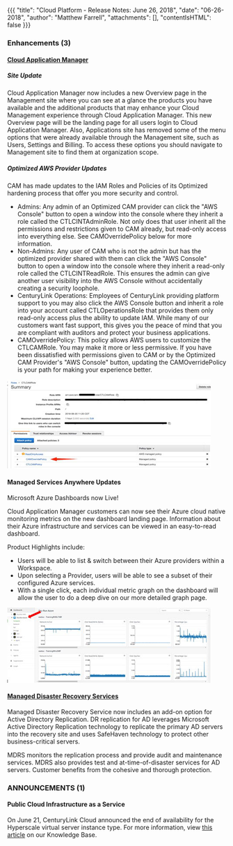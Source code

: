 {{{
"title": "Cloud Platform - Release Notes: June 26, 2018",
"date": "06-26-2018",
"author": "Matthew Farrell",
"attachments": [],
"contentIsHTML": false
}}}

### Enhancements (3)

#### [Cloud Application Manager](//www.ctl.io/cloud-application-manager/)

##### Site Update

Cloud Application Manager now includes a new Overview page in the Management site where you can see at a glance the products you have available and the additional products that may enhance your Cloud Management experience through Cloud Application Manager. This new Overview page will be the landing page for all users login to Cloud Application Manager. Also, Applications site has removed some of the menu options that were already available through the Management site, such as Users, Settings and Billing. To access these options you should navigate to Management site to find them at organization scope.

##### Optimized AWS Provider Updates

CAM has made updates to the IAM Roles and Policies of its Optimized hardening process that offer you more security and control.

* Admins: Any admin of an Optimized CAM provider can click the "AWS Console" button to open a window into the console where they inherit a role called the CTLCINTAdminRole. Not only does that user inherit all the permissions and restrictions given to CAM already, but read-only access into everything else. See CAMOverridePolicy below for more information.
* Non-Admins: Any user of CAM who is not the admin but has the optimized provider shared with them can click the "AWS Console" button to open a window into the console where they inherit a read-only role called the CTLCINTReadRole. This ensures the admin can give another user visibility into the AWS Console without accidentally creating a security loophole.
* CenturyLink Operations: Employees of CenturyLink providing platform support to you may also click the AWS Console button and inherit a role into your account called CTLOperationsRole that provides them only read-only access plus the ability to update IAM. While many of our customers want fast support, this gives you the peace of mind that you are compliant with auditors and protect your business applications.
* CAMOverridePolicy: This policy allows AWS users to customize the CTLCAMRole. You may make it more or less permissive. If you have been dissatisfied with permissions given to CAM or by the Optimized CAM Provider's "AWS Console" button, updating the CAMOverridePolicy is your path for making your experience better.

![AWS Provider](../../images/AWS-Provider.jpg)

#### Managed Services Anywhere Updates

Microsoft Azure Dashboards now Live!

Cloud Application Manager customers can now see their Azure cloud native monitoring metrics on the new dashboard landing page. Information about their Azure infrastructure and services can be viewed in an easy-to-read dashboard.

Product Highlights include:

* Users will be able to list & switch between their Azure providers within a Workspace.
* Upon selecting a Provider, users will be able to see a subset of their configured Azure services.
* With a single click, each individual metric graph on the dashboard will allow the user to do a deep dive on our more detailed graph page.

![Microsoft Azure](../../images/Microsoft-Azure.jpg)

#### [Managed Disaster Recovery Services](//www.ctl.io/managed-services/disaster-recovery/)

Managed Disaster Recovery Service now includes an add-on option for Active Directory Replication. DR replication for AD leverages Microsoft Active Directory Replication technology to replicate the primary AD servers into the recovery site and uses SafeHaven technology to protect other business-critical servers.

MDRS monitors the replication process and provide audit and maintenance services. MDRS also provides test and at-time-of-disaster services for AD servers. Customer benefits from the cohesive and thorough protection.

### ANNOUNCEMENTS (1)

#### Public Cloud Infrastructure as a Service

On June 21, CenturyLink Cloud announced the end of availability for the Hyperscale virtual server instance type. For more information, view [this article](//www.ctl.io/knowledge-base/servers/hyperscale-eol-faqs/) on our Knowledge Base.

